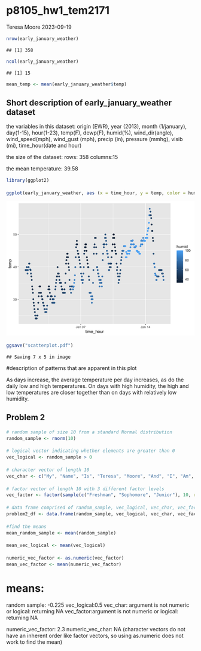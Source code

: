 p8105_hw1_tem2171
================
Teresa Moore
2023-09-19

``` r
nrow(early_january_weather)
```

    ## [1] 358

``` r
ncol(early_january_weather)
```

    ## [1] 15

``` r
mean_temp <- mean(early_january_weather$temp)
```

## Short description of early_january_weather dataset

the variables in this dataset: origin (EWR), year (2013), month
(1/january), day(1-15), hour(1-23), temp(F), dewp(F), humid(%),
wind_dir(angle), wind_speed(mph), wind_gust (mph), precip (in), pressure
(mmhg), visib (mi), time_hour(date and hour)

the size of the dataset: rows: 358 columns:15

the mean temperature: 39.58

``` r
library(ggplot2)

ggplot(early_january_weather, aes (x = time_hour, y = temp, color = humid)) + geom_point()
```

![](p8105_hw1_tem2171_files/figure-gfm/scatterplot-1.png)<!-- -->

``` r
ggsave("scatterplot.pdf")
```

    ## Saving 7 x 5 in image

\#description of patterns that are apparent in this plot

As days increase, the average temperature per day increases, as do the
daily low and high temperatures. On days with high humidity, the high
and low temperatures are closer together than on days with relatively
low humidity.

## Problem 2

``` r
# random sample of size 10 from a standard Normal distribution
random_sample <- rnorm(10)

# logical vector indicating whether elements are greater than 0
vec_logical <- random_sample > 0

# character vector of length 10
vec_char <- c("My", "Name", "Is", "Teresa", "Moore", "And", "I", "Am", "Learning", "R")

# factor vector of length 10 with 3 different factor levels
vec_factor <- factor(sample(c("Freshman", "Sophomore", "Junior"), 10, replace = TRUE))

# data frame comprised of random_sample, vec_logical, vec_char, vec_factor
problem2_df <- data.frame(random_sample, vec_logical, vec_char, vec_factor)

#find the means
mean_random_sample <- mean(random_sample)

mean_vec_logical <- mean(vec_logical)

numeric_vec_factor <- as.numeric(vec_factor)
mean_vec_factor <- mean(numeric_vec_factor)
```

# means:

random sample: -0.225 vec_logical:0.5 vec_char: argument is not numeric
or logical: returning NA vec_factor:argument is not numeric or logical:
returning NA

numeric_vec_factor: 2.3 numeric_vec_char: NA (character vectors do not
have an inherent order like factor vectors, so using as.numeric does not
work to find the mean)
